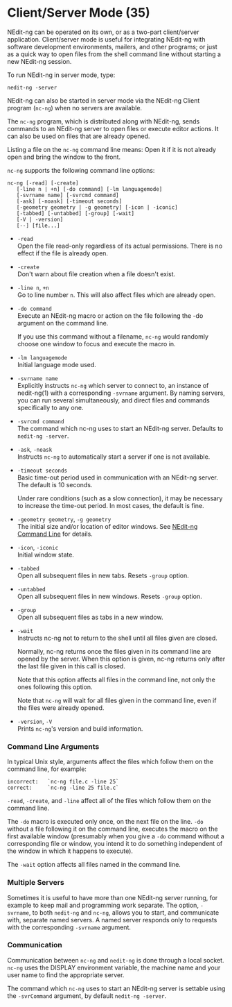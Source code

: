 # Client/Server Mode (35)

NEdit-ng can be operated on its own, or as a two-part client/server
application. Client/server mode is useful for integrating NEdit-ng with
software development environments, mailers, and other programs; or just
as a quick way to open files from the shell command line without
starting a new NEdit-ng session.

To run NEdit-ng in server mode, type:

    nedit-ng -server

NEdit-ng can also be started in server mode via the NEdit-ng Client
program (`nc-ng`) when no servers are available.

The `nc-ng` program, which is distributed along with NEdit-ng, sends
commands to an NEdit-ng server to open files or execute editor actions.
It can also be used on files that are already opened.

Listing a file on the `nc-ng` command line means: Open it if it is not
already open and bring the window to the front.

`nc-ng` supports the following command line options:

    nc-ng [-read] [-create]
       [-line n | +n] [-do command] [-lm languagemode]
       [-svrname name] [-svrcmd command]
       [-ask] [-noask] [-timeout seconds]
       [-geometry geometry | -g geometry] [-icon | -iconic]
       [-tabbed] [-untabbed] [-group] [-wait]
       [-V | -version]
       [--] [file...]

  - `-read`  
    Open the file read-only regardless of its actual permissions. There
    is no effect if the file is already open.

  - `-create`  
    Don't warn about file creation when a file doesn't exist.

  - `-line n`, `+n`  
    Go to line number `n`. This will also affect files which are already
    open.

  - `-do command`  
    Execute an NEdit-ng macro or action on the file following the -do
    argument on the command line.
    
    If you use this command without a filename, `nc-ng` would randomly
    choose one window to focus and execute the macro in.

  - `-lm languagemode`  
    Initial language mode used.

  - `-svrname name`  
    Explicitly instructs `nc-ng` which server to connect to, an instance
    of nedit-ng(1) with a corresponding `-svrname` argument. By naming
    servers, you can run several simultaneously, and direct files and
    commands specifically to any one.

  - `-svrcmd command`  
    The command which nc-ng uses to start an NEdit-ng server. Defaults
    to `nedit-ng -server`.

  - `-ask`, `-noask`  
    Instructs `nc-ng` to automatically start a server if one is not
    available.

  - `-timeout seconds`  
    Basic time-out period used in communication with an NEdit-ng server.
    The default is 10 seconds.
    
    Under rare conditions (such as a slow connection), it may be
    necessary to increase the time-out period. In most cases, the
    default is fine.

  - `-geometry geometry`, `-g geometry`  
    The initial size and/or location of editor windows. See [NEdit-ng
    Command Line](34) for details.

  - `-icon`, `-iconic`  
    Initial window state.

  - `-tabbed`  
    Open all subsequent files in new tabs. Resets `-group` option.

  - `-untabbed`  
    Open all subsequent files in new windows. Resets `-group` option.

  - `-group`  
    Open all subsequent files as tabs in a new window.

  - `-wait`  
    Instructs nc-ng not to return to the shell until all files given are
    closed.
    
    Normally, nc-ng returns once the files given in its command line are
    opened by the server. When this option is given, nc-ng returns only
    after the last file given in this call is closed.
    
    Note that this option affects all files in the command line, not
    only the ones following this option.
    
    Note that `nc-ng` will wait for all files given in the command line,
    even if the files were already opened.

  - `-version`, `-V`  
    Prints `nc-ng`'s version and build information.

### Command Line Arguments

In typical Unix style, arguments affect the files which follow them on
the command line, for example:

    incorrect:   `nc-ng file.c -line 25`
    correct:     `nc-ng -line 25 file.c`

`-read`, `-create`, and `-line` affect all of the files which follow
them on the command line.

The `-do` macro is executed only once, on the next file on the line.
`-do` without a file following it on the command line, executes the
macro on the first available window (presumably when you give a `-do`
command without a corresponding file or window, you intend it to do
something independent of the window in which it happens to execute).

The `-wait` option affects all files named in the command line.

### Multiple Servers

Sometimes it is useful to have more than one NEdit-ng server running,
for example to keep mail and programming work separate. The option,
`-svrname`, to both `nedit-ng` and `nc-ng`, allows you to start, and
communicate with, separate named servers. A named server responds only
to requests with the corresponding `-svrname` argument.

### Communication

Communication between `nc-ng` and `nedit-ng` is done through a local socket. `nc-ng` uses the DISPLAY environment variable, the machine
name and your user name to find the appropriate server.

The command which `nc-ng` uses to start an NEdit-ng server is settable
using the `-svrCommand` argument, by default `nedit-ng -server`.
